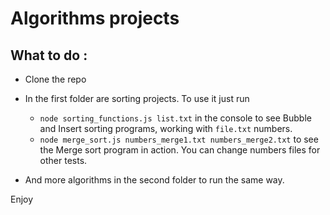 # Algorithms projects

## What to do :

- Clone the repo

- In the first folder are sorting projects. To use it just run

  - `node sorting_functions.js list.txt` in the console to see Bubble and Insert sorting programs, working with `file.txt` numbers.
  - `node merge_sort.js numbers_merge1.txt numbers_merge2.txt` to see the Merge sort program in action. You can change numbers files for other tests.

- And more algorithms in the second folder to run the same way.

Enjoy

